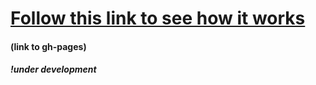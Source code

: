 # [Follow this link to see how it works](https://valerieis.github.io/portfolio-page/)
#### (link to gh-pages)<br>
##### !under development
